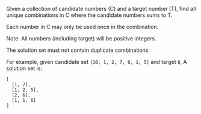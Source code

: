 Given a collection of candidate numbers (C) and a target number (T), find all unique combinations in C where the candidate numbers sums to T.

Each number in C may only be used once in the combination.

Note:
All numbers (including target) will be positive integers.

The solution set must not contain duplicate combinations.

For example, given candidate set `[10, 1, 2, 7, 6, 1, 5]` and target `8`,
A solution set is:

```
[
  [1, 7],
  [1, 2, 5],
  [2, 6],
  [1, 1, 6]
]
```
